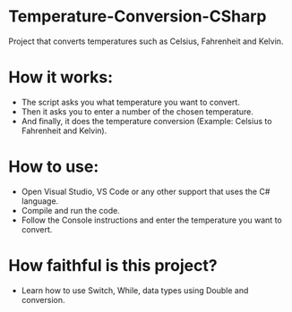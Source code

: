 # Temperature-Conversion-CSharp
Project that converts temperatures such as Celsius, Fahrenheit and Kelvin.

# How it works:

- The script asks you what temperature you want to convert.
- Then it asks you to enter a number of the chosen temperature.
- And finally, it does the temperature conversion (Example: Celsius to Fahrenheit and Kelvin).

# How to use:

- Open Visual Studio, VS Code or any other support that uses the C# language.
- Compile and run the code.
- Follow the Console instructions and enter the temperature you want to convert.

# How faithful is this project?

- Learn how to use Switch, While, data types using Double and conversion.